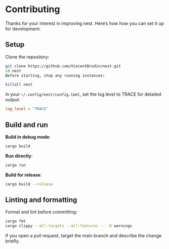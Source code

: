 # Contributing

Thanks for your interest in improving nest.
Here’s how how you can set it up for development.

## Setup

Clone the repository:

```bash
git clone https://github.com/VincentBrodin/nest.git
cd nest
Before starting, stop any running instances:
```
```bash
killall nest
```
In your `~/.config/nest/config.toml`, set the log level to TRACE for detailed output:
```toml
log_level = "TRACE"
```
## Build and run
**Build in debug mode**:
```bash
cargo build
```

**Run directly**:
```bash
cargo run
```

**Build for release**:
```bash
cargo build --release
```
## Linting and formatting
Format and lint before committing:
```bash
cargo fmt
cargo clippy --all-targets --all-features -- -D warnings
```

If you open a pull request, target the main branch and describe the change briefly.
